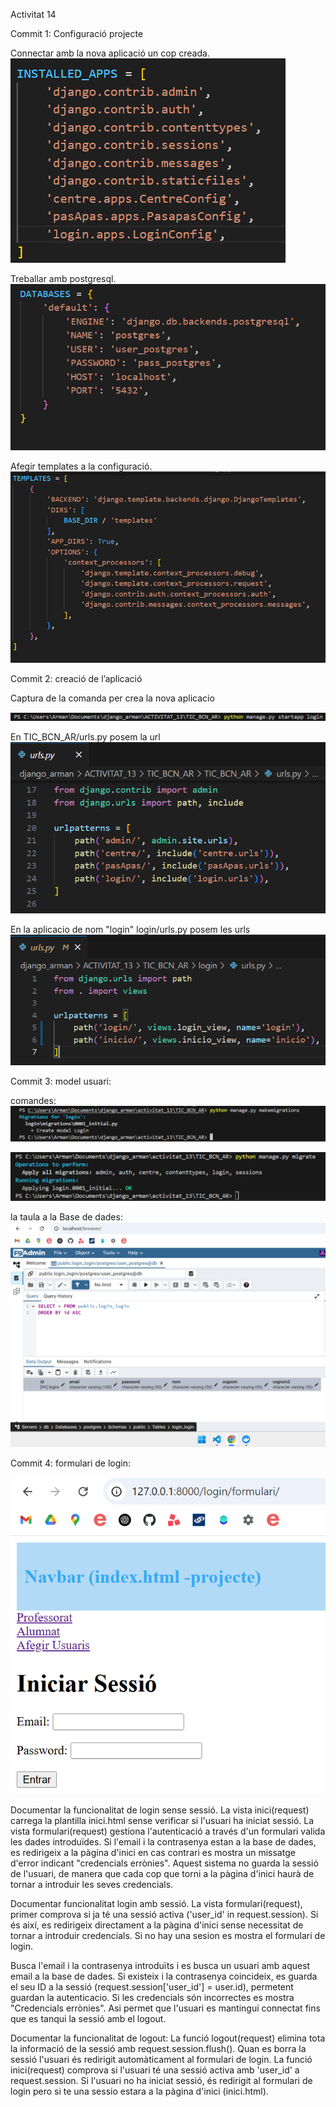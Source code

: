 Activitat 14 

Commit 1: Configuració  projecte

Connectar amb la nova aplicació un cop creada.
![alt text](/ACTIVITAT_13/TIC_BCN_AR/login/captures/image.png)

Treballar amb postgresql.
![alt text](/ACTIVITAT_13/TIC_BCN_AR/login/captures/image-1.png)

Afegir  templates a la configuració.
![alt text](/ACTIVITAT_13/TIC_BCN_AR/login/captures/image-2.png)

Commit 2: creació de l’aplicació

Captura de la comanda per crea la nova aplicacio

![alt text](/ACTIVITAT_13/TIC_BCN_AR/login/captures/image-22.png)

En TIC_BCN_AR/urls.py posem la url 
![alt text](/ACTIVITAT_13/TIC_BCN_AR/login/captures/image1.png)

En la aplicacio de nom "login" login/urls.py posem les urls
![alt text](/ACTIVITAT_13/TIC_BCN_AR/login/captures/image-11.png)

Commit 3: model usuari:

comandes:
![alt text](/ACTIVITAT_13/TIC_BCN_AR/login/captures/image111.png)

![alt text](/ACTIVITAT_13/TIC_BCN_AR/login/captures/image-111.png)

la taula a la Base de dades:
![alt text](/ACTIVITAT_13/TIC_BCN_AR/login/captures/image-222.png)

Commit 4: formulari de login:

![alt text](/ACTIVITAT_13/TIC_BCN_AR/login/captures/image123.png)

Documentar la funcionalitat de login sense sessió.
La vista inici(request) carrega la plantilla inici.html sense verificar si l'usuari ha iniciat sessió. La vista formulari(request) gestiona l'autenticació a través d'un formulari valida les dades introduïdes. Si l'email i la contrasenya estan a la base de dades, es redirigeix a la pàgina d'inici en cas contrari es mostra un missatge d'error indicant "credencials errònies". Aquest sistema no guarda la sessió de l'usuari, de manera que cada cop que torni a la pàgina d'inici haurà de tornar a introduir les seves credencials.

Documentar funcionalitat login amb sessió.
La vista formulari(request), primer  comprova si ja té una sessió activa ('user_id' in request.session). Si és així, es redirigeix directament a la pàgina d'inici sense necessitat de tornar a introduir credencials. Si no hay una sesion es mostra el formulari de login.

Busca l'email i la contrasenya introduïts i es busca un usuari amb aquest email a la base de dades. Si existeix i la contrasenya coincideix, es guarda el seu ID a la sessió (request.session['user_id'] = user.id), permetent guardan la autenticacio. Si les credencials són incorrectes es mostra "Credencials errònies". Asi permet que l'usuari es mantingui connectat fins que es tanqui la sessió amb el logout.

Documentar la funcionalitat de logout:
La funció logout(request) elimina tota la informació de la sessió amb request.session.flush(). Quan es borra  la sessió l'usuari és redirigit automàticament al formulari de login. La funció inici(request) comprova si l'usuari té una sessió activa amb 'user_id' a request.session. Si l'usuari no ha iniciat sessió, és redirigit al formulari de login pero si te una sessio estara a la pàgina d'inici (inici.html).
